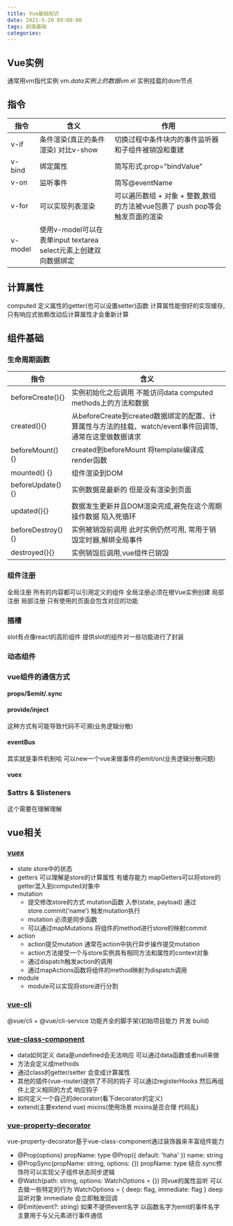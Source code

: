 ```yaml
---
title: Vue基础知识
date: 2021-5-20 09:00:00
tags: 前端基础
categories: 
---
```


## Vue实例
通常用vm指代实例
vm.$data 实例上的数据
vm.$el 实例挂载的dom节点

## 指令
| 指令 | 含义 | 作用 | 
| ------ | ------ | ------ |  
| v-if | 条件渲染(真正的条件渲染) 对比v-show | 切换过程中条件块内的事件监听器和子组件被销毁和重建 | 
| v-bind  | 绑定属性 | 简写形式:prop="bindValue" | 
| v-on  | 监听事件 | 简写@eventName |
| v-for  | 可以实现列表渲染 | 可以遍历数组 + 对象 + 整数,数组的方法被vue包裹了 push pop等会触发页面的渲染 |
| v-model | 使用v-model可以在表单input textarea select元素上创建双向数据绑定  |  |

## 计算属性
computed  定义属性的getter(也可以设置setter)函数 计算属性能很好的实现缓存,只有响应式依赖改动后计算属性才会重新计算

## 组件基础

### 生命周期函数

| 指令 | 含义 | 
| ------ | ------ | 
| beforeCreate(){} | 实例初始化之后调用 不能访问data computed methods上的方法和数据  |  
| created(){}| 从beforeCreate到created数据绑定的配置、计算属性与方法的挂载、watch/event事件回调等,通常在这里做数据请求  |  
| beforeMount() {} |  created到beforeMount 将template编译成render函数 |  
| mounted() {} | 组件渲染到DOM |  
| beforeUpdate(){} |  实例数据是最新的 但是没有渲染到页面 |  
| updated(){} | 数据发生更新并且DOM渲染完成,避免在这个周期操作数据 陷入死循环 |  
| beforeDestroy(){} | 实例被销毁前调用 此时实例仍然可用, 常用于销毁定时器,解绑全局事件 |  
| destroyed(){} | 实例销毁后调用,vue组件已销毁 |  

### 组件注册 
全局注册  所有的内容都可以引用定义的组件  全局注册必须在根Vue实例创建
局部注册  局部注册 只有使用的页面会包含对应的功能

### 插槽
slot有点像react的高阶组件  提供slot的组件对一些功能进行了封装

### 动态组件
<component v-bind:is="currentTabComponent"></component>

### vue组件的通信方式

#### props/$emit/.sync

#### provide/inject
这种方式有可能导致代码不可溯(业务逻辑分散)

#### eventBus
其实就是事件机制哈 可以new一个vue来做事件的emit/on(业务逻辑分散问题)

#### vuex

### $attrs & $listeners
这个需要在理解理解

## vue相关 
### [vuex](https://vuex.vuejs.org/zh/guide/)
  * state  store中的状态
  * getters 可以理解是store的计算属性 有缓存能力 mapGetters可以将store的getter混入到computed对象中
  * mutation 
    * 提交修改store的方式  mutation函数 入参(state, payload)  通过store.commit('name') 触发mutation执行 
    * mutation 必须是同步函数 
    * 可以通过mapMutations 将组件的method进行store的映射commit
  * action  
    * action提交mutation 通常在action中执行异步操作提交mutation
    * action方法接受一个与store实例具有相同方法和属性的context对象
    * 通过dispatch触发action的调用
    * 通过mapActions函数将组件的method映射为dispatch调用
  * module
    * module可以实现将store进行分割
    
### [vue-cli](https://cli.vuejs.org/zh/) 
@vue/cli + @vue/cli-service  功能齐全的脚手架(初始项目能力 开发 build)

### [vue-class-component](https://class-component.vuejs.org/)
  * data如何定义  data是undefined会无法响应  可以通过data函数或者null来做
  * 方法会定义成methods
  * 通过class的getter/setter 会变成计算属性
  * 其他的插件(vue-router)提供了不同的钩子 可以通过registerHooks 然后再组件上定义相同的方式 响应钩子
  * 如何定义一个自己的decorator(看下decorator的定义)
  * extend(主要extend vue) mixins(使用场景 mixins是否合理 代码乱)

### [vue-property-decorator](https://github.com/kaorun343/vue-property-decorator)
vue-property-decorator基于vue-class-component通过装饰器来丰富组件能力
  * @Prop(options) propName: type     @Prop({ default: 'haha' }) name: string
  * @PropSync(propName: string, options: {}) propName: type
    结合.sync修饰符可以实现父子组件状态同步逻辑
  * @Watch(path: string, options: WatchOptions = {}) 同vue的属性监听 可以去做一些特定的行为
    WatchOptions = { deep: flag, immediate: flag  } deep监听对象  immediate 会立即触发回调
  * @Emit(event?: string) 如果不提供event名字 以函数名字为emit的事件名字  主要用于与父元素进行事件通信


